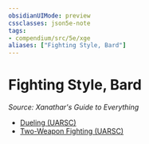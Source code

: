 ```yaml
---
obsidianUIMode: preview
cssclasses: json5e-note
tags:
- compendium/src/5e/xge
aliases: ["Fighting Style, Bard"]
---
```

# Fighting Style, Bard
*Source: Xanathar's Guide to Everything* 

- [Dueling (UARSC)](./dueling.md#)
- [Two-Weapon Fighting (UARSC)](./two-weapon-fighting.md#)